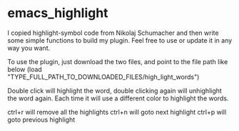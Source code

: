 # emacs_highlight
I copied highlight-symbol code from Nikolaj Schumacher and then write some simple functions to build my plugin. Feel free to use or update it in any way you want.

To use the plugin, just download the two files, and point to the file path like below
(load "TYPE_FULL_PATH_TO_DOWNLOADED_FILES/high_light_words")

Double click will highlight the word, double clicking again will unhighlight the word again.
Each time it will use a different color to highlight the words.

ctrl+r  will remove all the highlights
ctrl+n  will goto next highlight
ctrl+p  will goto previous highlight


